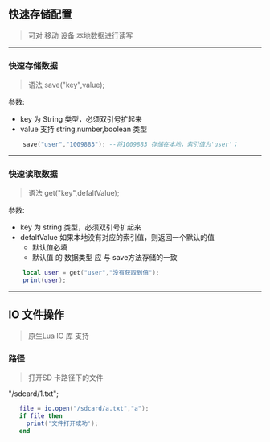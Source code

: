 ## 快速存储配置
>  可对 移动 设备 本地数据进行读写

---
### 快速存储数据

>语法 save("key",value);

参数:
- key 为 String 类型，必须双引号扩起来
- value 支持 string,number,boolean 类型

```lua 
    save("user","1009883"); --将1009883 存储在本地，索引值为'user'；
```
--- 
### 快速读取数据 

>语法 get("key",defaltValue);

参数:
- key 为 string 类型，必须双引号扩起来
- defaltValue 如果本地没有对应的索引值，则返回一个默认的值
   - 默认值必填
   - 默认值 的 数据类型 应 与 save方法存储的一致
   
```lua 
    local user = get("user","没有获取到值");
    print(user);
```
---

## IO 文件操作
> 原生Lua IO 库 支持
### 路径
> 打开SD 卡路径下的文件

 "/sdcard/1.txt";
 
```lua 
   file = io.open("/sdcard/a.txt","a");
   if file then
     print('文件打开成功');
   end
```
